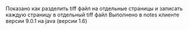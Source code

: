 Показано как разделить tiff файл на отдельные страницы и записать каждую страницу в отдельный tiff файл
Выполнено в notes клиенте версии 9.0.1 на java (версии 1.6)
